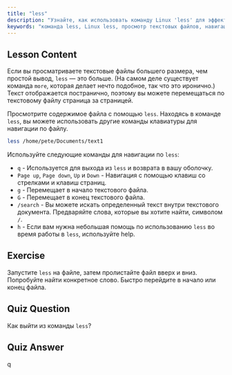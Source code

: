 ```yaml
---
title: "less"
description: "Узнайте, как использовать команду Linux 'less' для эффективного просмотра и навигации по текстовым файлам. Освойте постраничный просмотр, поиск и выход с помощью этого руководства для начинающих."
keywords: "команда less, Linux less, просмотр текстовых файлов, навигация по файлам, учебник Linux, Linux для начинающих, руководство по Linux"
---
```


## Lesson Content

Если вы просматриваете текстовые файлы большего размера, чем простой вывод, `less` — это больше. (На самом деле существует команда `more`, которая делает нечто подобное, так что это иронично.) Текст отображается постранично, поэтому вы можете перемещаться по текстовому файлу страница за страницей.

Просмотрите содержимое файла с помощью `less`. Находясь в команде `less`, вы можете использовать другие команды клавиатуры для навигации по файлу.

```bash
less /home/pete/Documents/text1
```

Используйте следующие команды для навигации по `less`:

- `q` - Используется для выхода из `less` и возврата в вашу оболочку.
- `Page up`, `Page down`, `Up` и `Down` - Навигация с помощью клавиш со стрелками и клавиш страниц.
- `g` - Перемещает в начало текстового файла.
- `G` - Перемещает в конец текстового файла.
- `/search` - Вы можете искать определенный текст внутри текстового документа. Предваряйте слова, которые вы хотите найти, символом `/`.
- `h` - Если вам нужна небольшая помощь по использованию `less` во время работы в `less`, используйте help.

## Exercise

Запустите `less` на файле, затем пролистайте файл вверх и вниз. Попробуйте найти конкретное слово. Быстро перейдите в начало или конец файла.

## Quiz Question

Как выйти из команды `less`?

## Quiz Answer

q

